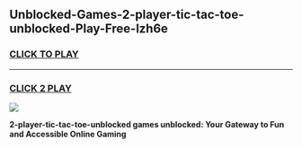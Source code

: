 
## Unblocked-Games-2-player-tic-tac-toe-unblocked-Play-Free-lzh6e
<h3>
<a href="https://premium76.site?title=2-player-tic-tac-toe-unblocked&ref=21A">CLICK TO PLAY</a></h3>
<hr>

<h3>
<a href="https://premium76.site?title=2-player-tic-tac-toe-unblocked&ref=21A">CLICK 2 PLAY</a>
  
</h3>

<a href="https://premium76.site?title=2-player-tic-tac-toe-unblocked&ref=21A"><img src="https://clearcache.store/games.png"></a>


**2-player-tic-tac-toe-unblocked games unblocked: Your Gateway to Fun and Accessible Online Gaming**
